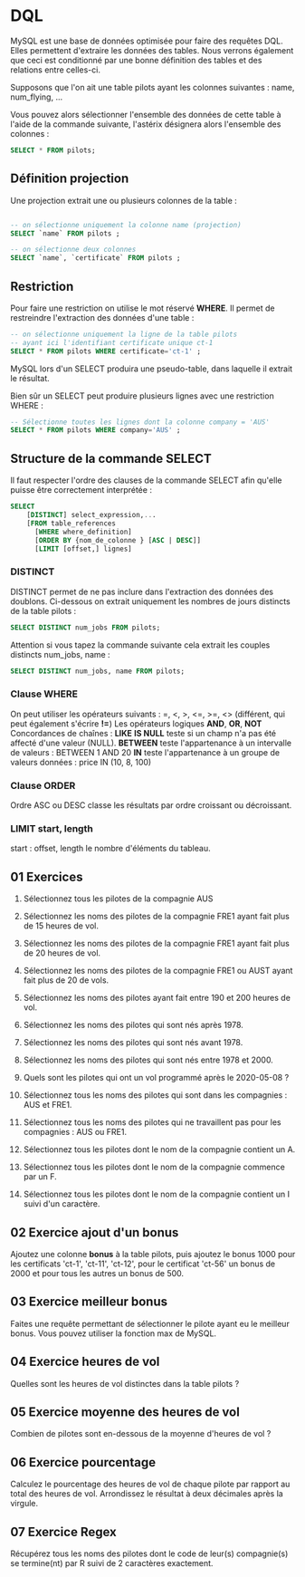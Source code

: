 # DQL

MySQL est une base de données optimisée pour faire des requêtes DQL. Elles permettent d'extraire les données des tables. Nous verrons également que ceci est conditionné par une bonne définition des tables et des relations entre celles-ci.

Supposons que l'on ait une table pilots ayant les colonnes suivantes : name, num_flying, ...

Vous pouvez alors sélectionner l'ensemble des données de cette table à l'aide de la commande suivante, l'astérix désignera alors l'ensemble des colonnes :

```sql
SELECT * FROM pilots;
```

## Définition projection

Une projection extrait une ou plusieurs colonnes de la table :

```sql

-- on sélectionne uniquement la colonne name (projection)
SELECT `name` FROM pilots ;

-- on sélectionne deux colonnes
SELECT `name`, `certificate` FROM pilots ;
```

## Restriction

Pour faire une restriction on utilise le mot réservé **WHERE**. Il permet de restreindre l'extraction des données d'une table :

```sql
-- on sélectionne uniquement la ligne de la table pilots
-- ayant ici l'identifiant certificate unique ct-1
SELECT * FROM pilots WHERE certificate='ct-1' ;
```

MySQL lors d'un SELECT produira une pseudo-table, dans laquelle il extrait le résultat.

Bien sûr un SELECT peut produire plusieurs lignes avec une restriction WHERE :

```sql
-- Sélectionne toutes les lignes dont la colonne company = 'AUS'
SELECT * FROM pilots WHERE company='AUS' ;
```

## Structure de la commande SELECT

Il faut respecter l'ordre des clauses de la commande SELECT afin qu'elle puisse être correctement interprétée :

```sql
SELECT
    [DISTINCT] select_expression,...
    [FROM table_references
      [WHERE where_definition]
      [ORDER BY {nom_de_colonne } [ASC | DESC]]
      [LIMIT [offset,] lignes]
```

### DISTINCT

DISTINCT permet de ne pas inclure dans l'extraction des données des doublons. Ci-dessous on extrait uniquement les nombres de jours distincts de la table pilots :

```sql
SELECT DISTINCT num_jobs FROM pilots;
```

Attention si vous tapez la commande suivante cela extrait les couples distincts num_jobs, name :

```sql
SELECT DISTINCT num_jobs, name FROM pilots;
```

### Clause WHERE

On peut utiliser les opérateurs suivants :
=, <, >, <=, >=, <> (différent, qui peut également s'écrire **!=**)
Les opérateurs logiques **AND**, **OR**, **NOT**
Concordances de chaînes : **LIKE**
**IS NULL** teste si un champ n'a pas été affecté d'une valeur (NULL).
**BETWEEN** teste l'appartenance à un intervalle de valeurs : BETWEEN 1 AND 20
**IN** teste l'appartenance à un groupe de valeurs données : price IN (10, 8, 100)

### Clause ORDER

Ordre ASC ou DESC classe les résultats par ordre croissant ou décroissant.

### LIMIT start, length

start : offset,  length le nombre d'éléments du tableau.

## 01 Exercices

1. Sélectionnez tous les pilotes de la compagnie AUS

2. Sélectionnez les noms des pilotes de la compagnie FRE1 ayant fait plus de 15 heures de vol.

3. Sélectionnez les noms des pilotes de la compagnie FRE1 ayant fait plus de 20 heures de vol.

4. Sélectionnez les noms des pilotes de la compagnie FRE1 ou AUST ayant fait plus de 20 de vols.

5. Sélectionnez les noms des pilotes ayant fait entre 190 et 200 heures de vol.

6. Sélectionnez les noms des pilotes qui sont nés après 1978.

7. Sélectionnez les noms des pilotes qui sont nés avant 1978.

8. Sélectionnez les noms des pilotes qui sont nés entre 1978 et 2000.

9. Quels sont les pilotes qui ont un vol programmé après le 2020-05-08 ?

10. Sélectionnez tous les noms des pilotes qui sont dans les compagnies : AUS et FRE1.

11. Sélectionnez tous les noms des pilotes qui ne travaillent pas pour les compagnies : AUS ou FRE1.

12. Sélectionnez tous les pilotes dont le nom de la compagnie contient un A.

13. Sélectionnez tous les pilotes dont le nom de la compagnie commence par un F.

14. Sélectionnez tous les pilotes dont le nom de la compagnie contient un I suivi d'un caractère.

## 02 Exercice ajout d'un bonus

Ajoutez une colonne **bonus** à la table pilots, puis ajoutez le bonus 1000 pour les certificats 'ct-1', 'ct-11', 'ct-12', pour le certificat 'ct-56' un bonus de 2000 et pour tous les autres un bonus de 500.

## 03 Exercice meilleur bonus

Faites une requête permettant de sélectionner le pilote ayant eu le meilleur bonus. Vous pouvez utiliser la fonction max de MySQL.

## 04 Exercice heures de vol

Quelles sont les heures de vol distinctes dans la table pilots ?

## 05 Exercice moyenne des heures de vol

Combien de pilotes sont en-dessous de la moyenne d'heures de vol ?

## 06 Exercice pourcentage

Calculez le pourcentage des heures de vol de chaque pilote par rapport au total des heures de vol. Arrondissez le résultat à deux décimales après la virgule.

## 07 Exercice Regex

Récupérez tous les noms des pilotes dont le code de leur(s) compagnie(s) se termine(nt) par R suivi de 2 caractères exactement.

